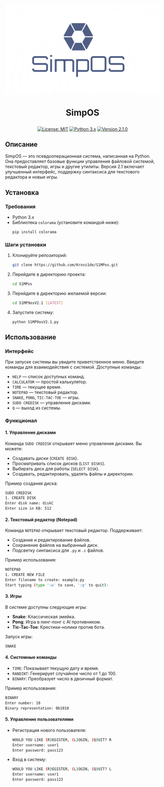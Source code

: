 ![banner](https://github.com/Kross1de/S1MPOS/blob/main/banner.png?raw=true)
# <p align="center">SimpOS<p align="center">

<p align="center">
  <a href="https://opensource.org/licenses/MIT"><img src="https://img.shields.io/badge/License-MIT-yellow.svg" alt="License: MIT"></a>
  <a href="#"><img src="https://img.shields.io/badge/Python-3.x-blue.svg" alt="Python 3.x"></a>
  <a href="#"><img src="https://img.shields.io/badge/Version-2.1.0-green.svg" alt="Version 2.1.0"></a>
</p>

## Описание

SimpOS — это псевдооперационная система, написанная на Python. Она предоставляет базовые функции управления файловой системой, текстовый редактор, игры и другие утилиты. Версия 2.1 включает улучшенный интерфейс, поддержку синтаксиса для текстового редактора и новые игры.

## Установка

### Требования
- Python 3.x
- Библиотека `colorama` (установите командой ниже):
  ```bash
  pip install colorama
  ```

### Шаги установки
1. Клонируйте репозиторий:
   ```bash
   git clone https://github.com/Kross1de/S1MPos.git
   ```

2. Перейдите в директорию проекта:
   ```bash
   cd S1MPos
   ```
   
2. Перейдите в директорию желаемой версии:
   ```bash
   cd S1MP9osV2.1 [LATEST]
   ```

3. Запустите систему:
   ```bash
   python S1MP9osV2.1.py 
   ```

## Использование

### Интерфейс
При запуске системы вы увидите приветственное меню. Введите команды для взаимодействия с системой. Доступные команды:
- `HELP` — список доступных команд.
- `CALCULATOR` — простой калькулятор.
- `TIME` — текущее время.
- `NOTEPAD` — текстовый редактор.
- `SNAKE`, `PONG`, `TIC-TAC-TOE` — игры.
- `SUDO CREDISK` — управление дисками.
- `Q` — выход из системы.

### Функционал

#### 1. **Управление дисками**
Команда `SUDO CREDISK` открывает меню управления дисками. Вы можете:
- Создавать диски (`CREATE DISK`).
- Просматривать список дисков (`LIST DISKS`).
- Выбирать диск для работы (`SELECT DISK`).
- Создавать, редактировать, удалять файлы и директории.

Пример создания диска:
```bash
SUDO CREDISK
1. CREATE DISK
Enter disk name: diskC
Enter size in KB: 512
```

#### 2. **Текстовый редактор (Notepad)**
Команда `NOTEPAD` открывает текстовый редактор. Поддерживает:
- Создание и редактирование файлов.
- Сохранение файлов на выбранный диск.
- Подсветку синтаксиса для `.py` и `.c` файлов.

Пример использования:
```bash
NOTEPAD
1. CREATE NEW FILE
Enter filename to create: example.py
Start typing (type ':w' to save, ':q' to quit):
```

#### 3. **Игры**
В системе доступны следующие игры:
- **Snake**: Классическая змейка.
- **Pong**: Игра в пинг-понг с AI противником.
- **Tic-Tac-Toe**: Крестики-нолики против бота.

Запуск игры:
```bash
SNAKE
```

#### 4. **Системные команды**
- `TIME`: Показывает текущую дату и время.
- `RANDINT`: Генерирует случайное число от 1 до 100.
- `BINARY`: Преобразует число в двоичный формат.

Пример использования:
```bash
BINARY
Enter number: 10
Binary representation: 0b1010
```

#### 5. **Управление пользователями**
- Регистрация нового пользователя:
  ```bash
  WOULD YOU LIKE (R)EGISTER, (L)OGIN, (Q)UIT? R
  Enter username: user1
  Enter password: pass123
  ```
- Вход в систему:
  ```bash
  WOULD YOU LIKE (R)EGISTER, (L)OGIN, (Q)UIT? L
  Enter username: user1
  Enter password: pass123
  ```
